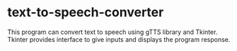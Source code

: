 # text-to-speech-converter
This program can convert text to speech using gTTS library and Tkinter. Tkinter provides interface to give inputs and displays the program response.
